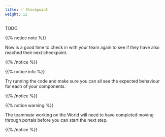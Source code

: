 ```yaml
---
title: ✅ Checkpoint
weight: 12
---
```


TODO

{{% notice note %}}

Now is a good time to check in with your team again to see if they have also reached their next checkpoint.

{{% /notice %}}

{{% notice info %}}

Try running the code and make sure you can all see the expected behaviour for each of your components.

{{% /notice %}}

{{% notice warning %}}

The teammate working on the World will need to have completed moving through portals before you can start the next step.

{{% /notice %}}

